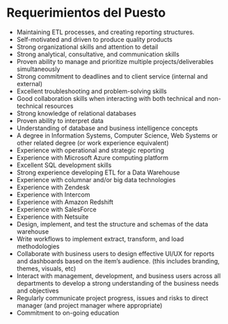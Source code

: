 # Requerimientos del Puesto

- Maintaining ETL processes, and creating reporting structures.
- Self-motivated and driven to produce quality products
- Strong organizational skills and attention to detail
- Strong analytical, consultative, and communication skills
- Proven ability to manage and prioritize multiple projects/deliverables simultaneously
- Strong commitment to deadlines and to client service (internal and external)
- Excellent troubleshooting and problem-solving skills
- Good collaboration skills when interacting with both technical and non-technical resources
- Strong knowledge of relational databases
- Proven ability to interpret data
- Understanding of database and business intelligence concepts
- A degree in Information Systems, Computer Science, Web Systems or other related degree (or work experience equivalent)
- Experience with operational and strategic reporting
- Experience with Microsoft Azure computing platform
- Excellent SQL development skills
- Strong experience developing ETL for a Data Warehouse
- Experience with columnar and/or big data technologies
- Experience with Zendesk
- Experience with Intercom
- Experience with Amazon Redshift
- Experience with SalesForce
- Experience with Netsuite
- Design, implement, and test the structure and schemas of the data warehouse
- Write workflows to implement extract, transform, and load methodologies
- Collaborate with business users to design effective UI/UX for reports and dashboards based on the item’s audience. (this includes branding, themes, visuals, etc)
- Interact with management, development, and business users across all departments to develop a strong understanding of the business needs and objectives
- Regularly communicate project progress, issues and risks to direct manager (and project manager where appropriate)
- Commitment to on-going education
